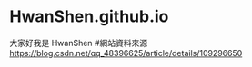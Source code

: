 # HwanShen.github.io
大家好我是 HwanShen
#網站資料來源
https://blog.csdn.net/qq_48396625/article/details/109296650
